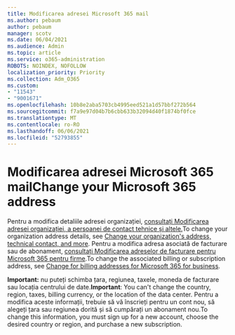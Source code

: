 ```yaml
---
title: Modificarea adresei Microsoft 365 mail
ms.author: pebaum
author: pebaum
manager: scotv
ms.date: 06/04/2021
ms.audience: Admin
ms.topic: article
ms.service: o365-administration
ROBOTS: NOINDEX, NOFOLLOW
localization_priority: Priority
ms.collection: Adm_O365
ms.custom:
- "11543"
- "9001671"
ms.openlocfilehash: 10b8e2aba5703cb4995eed521a1d57bbf272b564
ms.sourcegitcommit: f7a9e97d04b7b6cbb633b32094d40f1874bf0fce
ms.translationtype: MT
ms.contentlocale: ro-RO
ms.lasthandoff: 06/06/2021
ms.locfileid: "52793855"
---
```

# <a name="change-your-microsoft-365-address"></a><span data-ttu-id="c72de-102">Modificarea adresei Microsoft 365 mail</span><span class="sxs-lookup"><span data-stu-id="c72de-102">Change your Microsoft 365 address</span></span>

<span data-ttu-id="c72de-103">Pentru a modifica detaliile adresei organizației, [consultați Modificarea adresei organizației, a persoanei de contact tehnice și altele.](/microsoft-365/admin/manage/change-address-contact-and-more)</span><span class="sxs-lookup"><span data-stu-id="c72de-103">To change your organization address details, see [Change your organization's address, technical contact, and more](/microsoft-365/admin/manage/change-address-contact-and-more).</span></span> <span data-ttu-id="c72de-104">Pentru a modifica adresa asociată de facturare sau de abonament, [consultați Modificarea adreselor de facturare pentru Microsoft 365 pentru firme](/microsoft-365/commerce/billing-and-payments/change-your-billing-addresses).</span><span class="sxs-lookup"><span data-stu-id="c72de-104">To change the associated billing or subscription address, see [Change for billing addresses for Microsoft 365 for business](/microsoft-365/commerce/billing-and-payments/change-your-billing-addresses).</span></span> 

<span data-ttu-id="c72de-105">**Important:** nu puteți schimba țara, regiunea, taxele, moneda de facturare sau locația centrului de date.</span><span class="sxs-lookup"><span data-stu-id="c72de-105">**Important**: You can't change the country, region, taxes, billing currency, or the location of the data center.</span></span> <span data-ttu-id="c72de-106">Pentru a modifica aceste informații, trebuie să vă înscrieți pentru un cont nou, să alegeți țara sau regiunea dorită și să cumpărați un abonament nou.</span><span class="sxs-lookup"><span data-stu-id="c72de-106">To change this information, you must sign up for a new account, choose the desired country or region, and purchase a new subscription.</span></span> 
